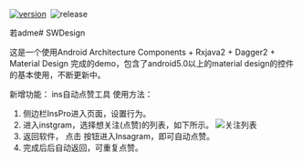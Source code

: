 [![version](https://img.shields.io/badge/version-v1.1.0-yellowgreen.svg)](https://github.com/yunshuipiao/SwDesign)  ![release](https://img.shields.io/badge/realease-v1.0.0-green.svg) 

若adme# SWDesign

这是一个使用Android Architecture Components + Rxjava2 + Dagger2 + Material Design 完成的demo，包含了android5.0以上的material design的控件的基本使用，不断更新中。

新增功能： ins自动点赞工具
使用方法：
1. 侧边栏InsPro进入页面，设置行为。
2. 进入instgram，选择想关注(点赞)的列表，如下所示。
![关注列表](https://github.com/yunshuipiao/SwDesign/blob/master/img/attention%20list.jpg)
3. 返回软件， 点击 按钮进入Insagram，即可自动点赞。
4. 完成后后自动返回，可重复点赞。
